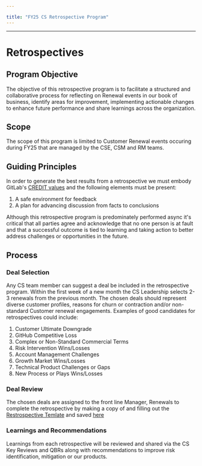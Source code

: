 ```yaml
---

title: "FY25 CS Retrospective Program"
---
```



---

# Retrospectives

## Program Objective

The objective of this retrospective program is to facilitate a structured and collaborative process for reflecting on Renewal events in our book of business, identify areas for improvement, implementing actionable changes to enhance future performance and share learnings across the organization.

## Scope

The scope of this program is limited to Customer Renewal events occuring during FY25 that are managed by the CSE, CSM and RM teams.

## Guiding Principles 

In order to generate the best results from a retrospective we must embody GitLab's [CREDIT values](https://handbook.gitlab.com/handbook/values/#:~:text=values%20at%20GitLab-,CREDIT,they%20are%20made%20actionable%20below.) and the following elements must be present:

1. A safe environment for feedback 
2. A plan for advancing discussion from facts to conclusions

Although this retrospective program is predominately performed async it's critical that all parties agree and acknowledge that no one person is at fault and that a successful outcome is tied to learning and taking action to better address challenges or opportunities in the future. 

## Process

### Deal Selection

Any CS team member can suggest a deal be included in the retrospective program. Within the first week of a new month the CS Leadership selects 2-3 renewals from the previous month. The chosen deals should represent diverse customer profiles, reasons for churn or contraction and/or non-standard Customer renewal engagements. Examples of good candidates for retrospectives could include:

1. Customer Ultimate Downgrade
2. GitHub Competitive Loss
3. Complex or Non-Standard Commercial Terms
4. Risk Intervention Wins/Losses
5. Account Management Challenges
6. Growth Market Wins/Losses
7. Technical Product Challenges or Gaps 
8. New Process or Plays Wins/Losses

### Deal Review
The chosen deals are assigned to the front line Manager, Renewals to complete the retrospective by making a copy of and filling out the [Restrospective Temlate](https://docs.google.com/presentation/d/1LWt6W3DeLHpyreP6BkZQDlh8VB0yim7Zz090V3mM1i0/edit#slide=id.g12b319f6181_0_0) and saved [here](https://drive.google.com/drive/folders/1Dxmiive9Lp4WVyo_pZOTfRN_l7B8kpFS)

### Learnings and Recommendations
Learnings from each retrospective will be reviewed and shared via the CS Key Reviews and QBRs along with recommendations to improve risk identification, mitigation or our products. 



